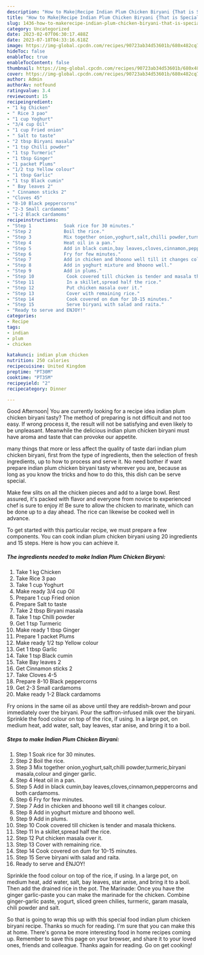 ```yaml
---
description: "How to Make|Recipe Indian Plum Chicken Biryani {That is Special"
title: "How to Make|Recipe Indian Plum Chicken Biryani {That is Special"
slug: 1436-how-to-makerecipe-indian-plum-chicken-biryani-that-is-special
category: Uncategorized
date: 2023-02-07T06:30:17.488Z
date: 2023-07-18T04:33:16.618Z
image: https://img-global.cpcdn.com/recipes/90723ab34d53601b/680x482cq70/indian-plum-chicken-biryani-recipe-main-photo.jpg
hideToc: false
enableToc: true
enableTocContent: false
thumbnail: https://img-global.cpcdn.com/recipes/90723ab34d53601b/680x482cq70/indian-plum-chicken-biryani-recipe-main-photo.jpg
cover: https://img-global.cpcdn.com/recipes/90723ab34d53601b/680x482cq70/indian-plum-chicken-biryani-recipe-main-photo.jpg
author: Admin
authorAv: notfound
ratingvalue: 3.4
reviewcount: 15
recipeingredient:
- "1 kg Chicken"
- " Rice 3 pao"
- "1 cup Yoghurt"
- "3/4 cup Oil"
- "1 cup Fried onion"
- " Salt to taste"
- "2 tbsp Biryani masala"
- "1 tsp Chilli powder"
- "1 tsp Turmeric"
- "1 tbsp Ginger"
- "1 packet Plums"
- "1/2 tsp Yellow colour"
- "1 tbsp Garlic"
- "1 tsp Black cumin"
- " Bay leaves 2"
- " Cinnamon sticks 2"
- "Cloves 45"
- "8-10 Black peppercorns"
- "2-3 Small cardamoms"
- "1-2 Black cardamoms"
recipeinstructions:
- "Step 1            Soak rice for 30 minutes."
- "Step 2            Boil the rice."
- "Step 3            Mix together onion,yoghurt,salt,chilli powder,turmeric,biryani masala,colour and ginger garlic."
- "Step 4            Heat oil in a pan."
- "Step 5            Add in black cumin,bay leaves,cloves,cinnamon,peppercorns and both cardamoms."
- "Step 6            Fry for few minutes."
- "Step 7            Add in chicken and bhoono well till it changes colour."
- "Step 8            Add in yoghurt mixture and bhoono well."
- "Step 9            Add in plums."
- "Step 10            Cook covered till chicken is tender and masala thickens."
- "Step 11            In a skillet,spread half the rice."
- "Step 12            Put chicken masala over it."
- "Step 13            Cover with remaining rice."
- "Step 14            Cook covered on dum for 10-15 minutes."
- "Step 15            Serve biryani with salad and raita."
- "Ready to serve and ENJOY!"
categories:
- Recipe
tags:
- indian
- plum
- chicken

katakunci: indian plum chicken 
nutrition: 250 calories
recipecuisine: United Kingdom
preptime: "PT30M"
cooktime: "PT35M"
recipeyield: "2"
recipecategory: Dinner

---
```



Good Afternoon| You are currently looking for a recipe idea indian plum chicken biryani tasty? The method of preparing is not difficult and not too easy. If wrong process it, the result will not be satisfying and even likely to be unpleasant. Meanwhile the delicious indian plum chicken biryani must have aroma and taste that can provoke our appetite.






many things that more or less affect the quality of taste dari indian plum chicken biryani, first from the type of ingredients, then the selection of fresh ingredients, up to how to process and serve it. No need bother if want prepare indian plum chicken biryani tasty wherever you are, because as long as you know the tricks and how to do this, this dish can be serve  special.


Make few slits on all the chicken pieces and add to a large bowl. Rest assured, it&#39;s packed with flavor and everyone from novice to experienced chef is sure to enjoy it! Be sure to allow the chicken to marinate, which can be done up to a day ahead. The rice can likewise be cooked well in advance.


To get started with this particular recipe, we must prepare a few components. You can cook indian plum chicken biryani using 20 ingredients and 15 steps. Here is how you can achieve it.

<!--inarticleads1-->

##### The ingredients needed to make Indian Plum Chicken Biryani:

1. Take 1 kg Chicken
1. Take  Rice 3 pao
1. Take 1 cup Yoghurt
1. Make ready 3/4 cup Oil
1. Prepare 1 cup Fried onion
1. Prepare  Salt to taste
1. Take 2 tbsp Biryani masala
1. Take 1 tsp Chilli powder
1. Get 1 tsp Turmeric
1. Make ready 1 tbsp Ginger
1. Prepare 1 packet Plums
1. Make ready 1/2 tsp Yellow colour
1. Get 1 tbsp Garlic
1. Take 1 tsp Black cumin
1. Take  Bay leaves 2
1. Get  Cinnamon sticks 2
1. Take Cloves 4-5
1. Prepare 8-10 Black peppercorns
1. Get 2-3 Small cardamoms
1. Make ready 1-2 Black cardamoms


Fry onions in the same oil as above until they are reddish-brown and pour immediately over the biryani. Pour the saffron-infused milk over the biryani. Sprinkle the food colour on top of the rice, if using. In a large pot, on medium heat, add water, salt, bay leaves, star anise, and bring it to a boil. 

<!--inarticleads2-->

##### Steps to make Indian Plum Chicken Biryani:

1. Step 1            Soak rice for 30 minutes.
1. Step 2            Boil the rice.
1. Step 3            Mix together onion,yoghurt,salt,chilli powder,turmeric,biryani masala,colour and ginger garlic.
1. Step 4            Heat oil in a pan.
1. Step 5            Add in black cumin,bay leaves,cloves,cinnamon,peppercorns and both cardamoms.
1. Step 6            Fry for few minutes.
1. Step 7            Add in chicken and bhoono well till it changes colour.
1. Step 8            Add in yoghurt mixture and bhoono well.
1. Step 9            Add in plums.
1. Step 10            Cook covered till chicken is tender and masala thickens.
1. Step 11            In a skillet,spread half the rice.
1. Step 12            Put chicken masala over it.
1. Step 13            Cover with remaining rice.
1. Step 14            Cook covered on dum for 10-15 minutes.
1. Step 15            Serve biryani with salad and raita.
1. Ready to serve and ENJOY!

Sprinkle the food colour on top of the rice, if using. In a large pot, on medium heat, add water, salt, bay leaves, star anise, and bring it to a boil. Then add the drained rice in the pot. The Marinade: Once you have the ginger garlic-paste you can make the marinade for the chicken. Combine ginger-garlic paste, yogurt, sliced green chilies, turmeric, garam masala, chili powder and salt. 

So that is going to wrap this up with this special food indian plum chicken biryani recipe. Thanks so much for reading. I'm sure that you can make this at home. There's gonna be more interesting food in home recipes coming up. Remember to save this page on your browser, and share it to your loved ones, friends and colleague. Thanks again for reading. Go on get cooking!
